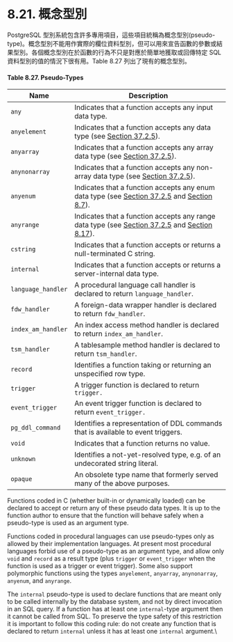 # 8.21. 概念型別

PostgreSQL 型別系統包含許多專用項目，這些項目統稱為概念型別(pseudo-type)。概念型別不能用作實際的欄位資料型別，但可以用來宣告函數的參數或結果型別。各個概念型別在於函數的行為不只是對應於簡單地獲取或回傳特定 SQL 資料型別的值的情況下很有用。Table 8.27 列出了現有的概念型別。

#### **Table 8.27. Pseudo-Types**

| Name               | Description                                                                                                                                                                                                                                |
| ------------------ | ------------------------------------------------------------------------------------------------------------------------------------------------------------------------------------------------------------------------------------------ |
| `any`              | Indicates that a function accepts any input data type.                                                                                                                                                                                     |
| `anyelement`       | Indicates that a function accepts any data type (see [Section 37.2.5](https://www.postgresql.org/docs/12/extend-type-system.html#EXTEND-TYPES-POLYMORPHIC)).                                                                               |
| `anyarray`         | Indicates that a function accepts any array data type (see [Section 37.2.5](https://www.postgresql.org/docs/12/extend-type-system.html#EXTEND-TYPES-POLYMORPHIC)).                                                                         |
| `anynonarray`      | Indicates that a function accepts any non-array data type (see [Section 37.2.5](https://www.postgresql.org/docs/12/extend-type-system.html#EXTEND-TYPES-POLYMORPHIC)).                                                                     |
| `anyenum`          | Indicates that a function accepts any enum data type (see [Section 37.2.5](https://www.postgresql.org/docs/12/extend-type-system.html#EXTEND-TYPES-POLYMORPHIC) and [Section 8.7](https://www.postgresql.org/docs/12/datatype-enum.html)). |
| `anyrange`         | Indicates that a function accepts any range data type (see [Section 37.2.5](https://www.postgresql.org/docs/12/extend-type-system.html#EXTEND-TYPES-POLYMORPHIC) and [Section 8.17](https://www.postgresql.org/docs/12/rangetypes.html)).  |
| `cstring`          | Indicates that a function accepts or returns a null-terminated C string.                                                                                                                                                                   |
| `internal`         | Indicates that a function accepts or returns a server-internal data type.                                                                                                                                                                  |
| `language_handler` | A procedural language call handler is declared to return `language_handler`.                                                                                                                                                               |
| `fdw_handler`      | A foreign-data wrapper handler is declared to return `fdw_handler`.                                                                                                                                                                        |
| `index_am_handler` | An index access method handler is declared to return `index_am_handler`.                                                                                                                                                                   |
| `tsm_handler`      | A tablesample method handler is declared to return `tsm_handler`.                                                                                                                                                                          |
| `record`           | Identifies a function taking or returning an unspecified row type.                                                                                                                                                                         |
| `trigger`          | A trigger function is declared to return `trigger.`                                                                                                                                                                                        |
| `event_trigger`    | An event trigger function is declared to return `event_trigger.`                                                                                                                                                                           |
| `pg_ddl_command`   | Identifies a representation of DDL commands that is available to event triggers.                                                                                                                                                           |
| `void`             | Indicates that a function returns no value.                                                                                                                                                                                                |
| `unknown`          | Identifies a not-yet-resolved type, e.g. of an undecorated string literal.                                                                                                                                                                 |
| `opaque`           | An obsolete type name that formerly served many of the above purposes.                                                                                                                                                                     |

Functions coded in C (whether built-in or dynamically loaded) can be declared to accept or return any of these pseudo data types. It is up to the function author to ensure that the function will behave safely when a pseudo-type is used as an argument type.

Functions coded in procedural languages can use pseudo-types only as allowed by their implementation languages. At present most procedural languages forbid use of a pseudo-type as an argument type, and allow only `void` and `record` as a result type (plus `trigger` or `event_trigger` when the function is used as a trigger or event trigger). Some also support polymorphic functions using the types `anyelement`, `anyarray`, `anynonarray`, `anyenum`, and `anyrange`.

The `internal` pseudo-type is used to declare functions that are meant only to be called internally by the database system, and not by direct invocation in an SQL query. If a function has at least one `internal`-type argument then it cannot be called from SQL. To preserve the type safety of this restriction it is important to follow this coding rule: do not create any function that is declared to return `internal` unless it has at least one `internal` argument.\
